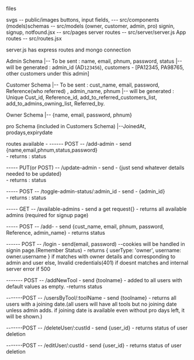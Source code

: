 files

svgs -- public/images
buttons, input fields, --- src/components
(models)schemas  -- src/models (owner, customer, admin, pro)
signin, signup, notfound.jsx  -- src/pages
server routes -- src/server/server.js
App routes -- src/routes.jsx




server.js has express routes and mongo connection

Admin Schema
|-- To be sent : name, email, phnum, password, status
|-- will be generated : admin_id (AD`123456`), customers - [PA12345, PA98765, other customers under this admin]

Customer Schema
|-- To be sent : cust_name, email, password, Reference(who referred) , admin_name, phnum
|-- will be generated : Unique Cust_id, Reference_id, add_to_referred_customers_list, add_to_admins_owning_list, Referred_by.

Owner Schema 
|-- {name, email, password, phnum}

pro Schema (included in Customers Schema)
|--JoinedAt, prodays,expirydate



routes available - 
------ POST -- /add-admin - send {name,email,phnum,status,password}          
                          - returns : status

----- PUT(or POST) -- /update-admin - send - {just send whatever details needed to be updated}          
                          - returns : status

----- POST -- /toggle-admin-status/:admin_id -  send - {admin_id}  
                          - returns : status

----- GET  -- /available-admins - send a get request{}
                          - returns all available admins (required for signup page)




----- POST  -- /add-   - send {cust_name, email, phnum, password, Reference, admin_name}
                          - returns status



------ POST  -- /login  - send(email, password) --cookies will be handled in signin page.(Remember Status)
                          - returns { userType: 'owner', username: owner.username } if matches with owner details and corresponding to admin and user else, Invalid credentials(401) if doesnt matches and internal server error if 500



------- POST  -- /addNewTool  - send {toolname}
                         - added to all users with default values as empty.
                         -returns status


-------POST  -- /usersByTool/:toolName    - send {toolname}
                          - returns all users with a joining date.(all users will have all tools but no joining date unless admin adds. if joining date is available even without pro days left, it will be shown.)


-------POST  -- /deleteUser/:custId     - send {user_id} 
                        - returns status of user deletion



-------POST  --  /editUser/:custId       - send {user_id} 
                        - returns status of user deletion       